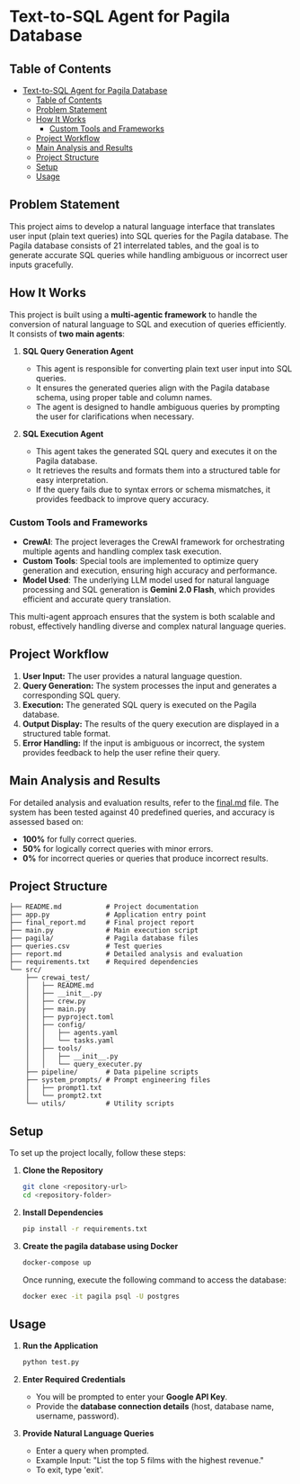 # Text-to-SQL Agent for Pagila Database

## Table of Contents
- [Text-to-SQL Agent for Pagila Database](#text-to-sql-agent-for-pagila-database)
  - [Table of Contents](#table-of-contents)
  - [Problem Statement](#problem-statement)
  - [How It Works](#how-it-works)
    - [Custom Tools and Frameworks](#custom-tools-and-frameworks)
  - [Project Workflow](#project-workflow)
  - [Main Analysis and Results](#main-analysis-and-results)
  - [Project Structure](#project-structure)
  - [Setup](#setup)
  - [Usage](#usage)


## Problem Statement
This project aims to develop a natural language interface that translates user input (plain text queries) into SQL queries for the Pagila database. The Pagila database consists of 21 interrelated tables, and the goal is to generate accurate SQL queries while handling ambiguous or incorrect user inputs gracefully.


## How It Works
This project is built using a **multi-agentic framework** to handle the conversion of natural language to SQL and execution of queries efficiently. It consists of **two main agents**:

1. **SQL Query Generation Agent**
   - This agent is responsible for converting plain text user input into SQL queries.
   - It ensures the generated queries align with the Pagila database schema, using proper table and column names.
   - The agent is designed to handle ambiguous queries by prompting the user for clarifications when necessary.

2. **SQL Execution Agent**
   - This agent takes the generated SQL query and executes it on the Pagila database.
   - It retrieves the results and formats them into a structured table for easy interpretation.
   - If the query fails due to syntax errors or schema mismatches, it provides feedback to improve query accuracy.

### Custom Tools and Frameworks
- **CrewAI**: The project leverages the CrewAI framework for orchestrating multiple agents and handling complex task execution.
- **Custom Tools**: Special tools are implemented to optimize query generation and execution, ensuring high accuracy and performance.
- **Model Used**: The underlying LLM model used for natural language processing and SQL generation is **Gemini 2.0 Flash**, which provides efficient and accurate query translation.

This multi-agent approach ensures that the system is both scalable and robust, effectively handling diverse and complex natural language queries.



## Project Workflow
1. **User Input:** The user provides a natural language question.
2. **Query Generation:** The system processes the input and generates a corresponding SQL query.
3. **Execution:** The generated SQL query is executed on the Pagila database.
4. **Output Display:** The results of the query execution are displayed in a structured table format.
5. **Error Handling:** If the input is ambiguous or incorrect, the system provides feedback to help the user refine their query.

## Main Analysis and Results
For detailed analysis and evaluation results, refer to the [final.md](./final.md) file. The system has been tested against 40 predefined queries, and accuracy is assessed based on:
- **100%** for fully correct queries.
- **50%** for logically correct queries with minor errors.
- **0%** for incorrect queries or queries that produce incorrect results.

## Project Structure
```
├── README.md           # Project documentation
├── app.py              # Application entry point
├── final_report.md     # Final project report
├── main.py             # Main execution script
├── pagila/             # Pagila database files
├── queries.csv         # Test queries
├── report.md           # Detailed analysis and evaluation
├── requirements.txt    # Required dependencies
└── src/
    ├── crewai_test/
    │   ├── README.md
    │   ├── __init__.py
    │   ├── crew.py
    │   ├── main.py
    │   ├── pyproject.toml
    │   ├── config/
    │   │   ├── agents.yaml
    │   │   └── tasks.yaml
    │   ├── tools/
    │   │   ├── __init__.py
    │   │   └── query_executer.py
    ├── pipeline/       # Data pipeline scripts
    ├── system_prompts/ # Prompt engineering files
    │   ├── prompt1.txt
    │   └── prompt2.txt
    └── utils/          # Utility scripts
```

## Setup
To set up the project locally, follow these steps:

1. **Clone the Repository**
   ```sh
   git clone <repository-url>
   cd <repository-folder>
   ```

2. **Install Dependencies**
   ```sh
   pip install -r requirements.txt
   ```

3. **Create the pagila database using Docker**
   ```sh
   docker-compose up
   ```
   Once running, execute the following command to access the database:
   ```sh
   docker exec -it pagila psql -U postgres
   ```

## Usage

1. **Run the Application**
   ```sh
   python test.py
   ```

2. **Enter Required Credentials**
   - You will be prompted to enter your **Google API Key**.
   - Provide the **database connection details** (host, database name, username, password).

3. **Provide Natural Language Queries**
   - Enter a query when prompted.
   - Example Input: "List the top 5 films with the highest revenue."
   - To exit, type 'exit'.
